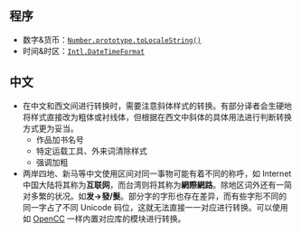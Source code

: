 ## 程序

- 数字&货币：[`Number.prototype.toLocaleString()`](https://developer.mozilla.org/en-US/docs/Web/JavaScript/Reference/Global_Objects/Number/toLocaleString)
- 时间&时区：[`Intl.DateTimeFormat`](https://developer.mozilla.org/en-US/docs/Web/JavaScript/Reference/Global_Objects/Intl/DateTimeFormat)

## 中文

- 在中文和西文间进行转换时，需要注意斜体样式的转换。有部分译者会生硬地将样式直接改为粗体或衬线体，但根据在西文中斜体的具体用法进行判断转换方式更为妥当。
  - 作品加书名号
  - 特定运载工具、外来词清除样式
  - 强调加粗
- 两岸四地、新马等中文使用区间对同一事物可能有着不同的称呼，如 Internet 中国大陆将其称为**互联网**，而台湾则将其称为**網際網路**。除地区词外还有一简对多繁的状况。如**发->發/髮**。部分字的字形也存在差异，而有些字形不同的同一字占了不同 Unicode 码位，这就无法直接一一对应进行转换。可以使用如 [OpenCC](https://github.com/BYVoid/OpenCC) 一样内置对应库的模块进行转换。
